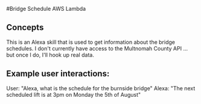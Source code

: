 #Bridge Schedule AWS Lambda

## Concepts

This is an Alexa skill that is used to get information about the bridge schedules.
I don't currently have access to the Multnomah County API ... but once I do, I'll hook up real data.

## Example user interactions:
  User:  "Alexa, what is the schedule for the burnside bridge"
  Alexa: "The next scheduled lift is at 3pm on Monday the 5th of August"
